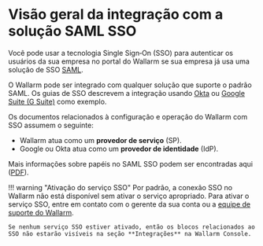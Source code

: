 # Visão geral da integração com a solução SAML SSO

[doc-admin-sso-gsuite]:     gsuite/overview.md
[doc-admin-sso-okta]:       okta/overview.md

[link-saml]:                https://wiki.oasis-open.org/security/FrontPage
[link-saml-sso-roles]:      https://www.oasis-open.org/committees/download.php/27819/sstc-saml-tech-overview-2.0-cd-02.pdf     

Você pode usar a tecnologia Single Sign‑On (SSO) para autenticar os usuários da sua empresa no portal do Wallarm se sua empresa já usa uma solução de SSO [SAML][link-saml].

O Wallarm pode ser integrado com qualquer solução que suporte o padrão SAML. Os guias de SSO descrevem a integração usando [Okta][doc-admin-sso-okta] ou [Google Suite (G Suite)][doc-admin-sso-gsuite] como exemplo.

Os documentos relacionados à configuração e operação do Wallarm com SSO assumem o seguinte:
*   Wallarm atua como um **provedor de serviço** (SP).
*   Google ou Okta atua como um **provedor de identidade** (IdP).

Mais informações sobre papéis no SAML SSO podem ser encontradas aqui ([PDF][link-saml-sso-roles]).

!!! warning "Ativação do serviço SSO"
    Por padrão, a conexão SSO no Wallarm não está disponível sem ativar o serviço apropriado. Para ativar o serviço SSO, entre em contato com o gerente da sua conta ou a [equipe de suporte do Wallarm](mailto:support@wallarm.com).
    
    Se nenhum serviço SSO estiver ativado, então os blocos relacionados ao SSO não estarão visíveis na seção **Integrações** na Wallarm Console.